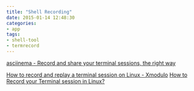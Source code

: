 ```yaml
---
title: "Shell Recording"
date: 2015-01-14 12:48:30
categories:
- app
tags:
- shell-tool
- termrecord
---
```


[asciinema - Record and share your terminal sessions, the right way](https://asciinema.org/)

[How to record and replay a terminal session on Linux - Xmodulo](http://xmodulo.com/record-replay-terminal-session-linux.html)
[How to Record your Terminal session in Linux?](http://www.linuxnix.com/2013/04/record-terminalshell-session-linux.html)
